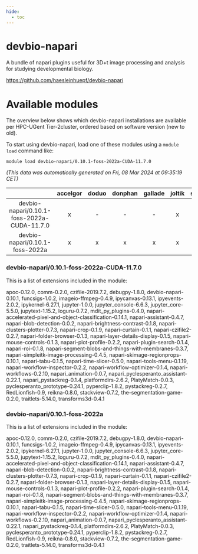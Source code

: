 ```yaml
---
hide:
  - toc
---
```


devbio-napari
=============


A bundle of napari plugins useful for 3D+t image processing and analysis for studying developmental biology.

https://github.com/haesleinhuepf/devbio-napari
# Available modules


The overview below shows which devbio-napari installations are available per HPC-UGent Tier-2cluster, ordered based on software version (new to old).

To start using devbio-napari, load one of these modules using a `module load` command like:

```shell
module load devbio-napari/0.10.1-foss-2022a-CUDA-11.7.0
```

*(This data was automatically generated on Fri, 08 Mar 2024 at 09:35:19 CET)*  

| |accelgor|doduo|donphan|gallade|joltik|skitty|
| :---: | :---: | :---: | :---: | :---: | :---: | :---: |
|devbio-napari/0.10.1-foss-2022a-CUDA-11.7.0|x|-|-|-|x|-|
|devbio-napari/0.10.1-foss-2022a|x|x|x|x|x|x|


### devbio-napari/0.10.1-foss-2022a-CUDA-11.7.0

This is a list of extensions included in the module:

apoc-0.12.0, comm-0.2.0, czifile-2019.7.2, debugpy-1.8.0, devbio-napari-0.10.1, funcsigs-1.0.2, imageio-ffmpeg-0.4.9, ipycanvas-0.13.1, ipyevents-2.0.2, ipykernel-6.27.1, jupyter-1.0.0, jupyter_console-6.6.3, jupyter_core-5.5.0, jupytext-1.15.2, loguru-0.7.2, mdit_py_plugins-0.4.0, napari-accelerated-pixel-and-object-classification-0.14.1, napari-assistant-0.4.7, napari-blob-detection-0.0.2, napari-brightness-contrast-0.1.8, napari-clusters-plotter-0.7.3, napari-crop-0.1.9, napari-curtain-0.1.1, napari-czifile2-0.2.7, napari-folder-browser-0.1.3, napari-layer-details-display-0.1.5, napari-mouse-controls-0.1.3, napari-plot-profile-0.2.2, napari-plugin-search-0.1.4, napari-roi-0.1.8, napari-segment-blobs-and-things-with-membranes-0.3.7, napari-simpleitk-image-processing-0.4.5, napari-skimage-regionprops-0.10.1, napari-tabu-0.1.5, napari-time-slicer-0.5.0, napari-tools-menu-0.1.19, napari-workflow-inspector-0.2.2, napari-workflow-optimizer-0.1.4, napari-workflows-0.2.10, napari_animation-0.0.7, napari_pyclesperanto_assistant-0.22.1, napari_pystackreg-0.1.4, platformdirs-2.6.2, PlatyMatch-0.0.3, pyclesperanto_prototype-0.24.1, pyperclip-1.8.2, pystackreg-0.2.7, RedLionfish-0.9, reikna-0.8.0, stackview-0.7.2, the-segmentation-game-0.2.0, traitlets-5.14.0, transforms3d-0.4.1

### devbio-napari/0.10.1-foss-2022a

This is a list of extensions included in the module:

apoc-0.12.0, comm-0.2.0, czifile-2019.7.2, debugpy-1.8.0, devbio-napari-0.10.1, funcsigs-1.0.2, imageio-ffmpeg-0.4.9, ipycanvas-0.13.1, ipyevents-2.0.2, ipykernel-6.27.1, jupyter-1.0.0, jupyter_console-6.6.3, jupyter_core-5.5.0, jupytext-1.15.2, loguru-0.7.2, mdit_py_plugins-0.4.0, napari-accelerated-pixel-and-object-classification-0.14.1, napari-assistant-0.4.7, napari-blob-detection-0.0.2, napari-brightness-contrast-0.1.8, napari-clusters-plotter-0.7.3, napari-crop-0.1.9, napari-curtain-0.1.1, napari-czifile2-0.2.7, napari-folder-browser-0.1.3, napari-layer-details-display-0.1.5, napari-mouse-controls-0.1.3, napari-plot-profile-0.2.2, napari-plugin-search-0.1.4, napari-roi-0.1.8, napari-segment-blobs-and-things-with-membranes-0.3.7, napari-simpleitk-image-processing-0.4.5, napari-skimage-regionprops-0.10.1, napari-tabu-0.1.5, napari-time-slicer-0.5.0, napari-tools-menu-0.1.19, napari-workflow-inspector-0.2.2, napari-workflow-optimizer-0.1.4, napari-workflows-0.2.10, napari_animation-0.0.7, napari_pyclesperanto_assistant-0.22.1, napari_pystackreg-0.1.4, platformdirs-2.6.2, PlatyMatch-0.0.3, pyclesperanto_prototype-0.24.1, pyperclip-1.8.2, pystackreg-0.2.7, RedLionfish-0.9, reikna-0.8.0, stackview-0.7.2, the-segmentation-game-0.2.0, traitlets-5.14.0, transforms3d-0.4.1